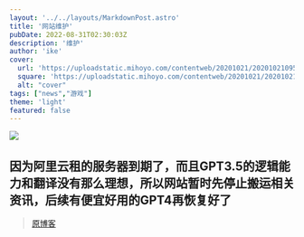 ```yaml
---
layout: '../../layouts/MarkdownPost.astro'
title: '网站维护'
pubDate: 2022-08-31T02:30:03Z
description: '维护'
author: 'ike'
cover:
  url: 'https://uploadstatic.mihoyo.com/contentweb/20201021/2020102109592568048.jpg'
  square: 'https://uploadstatic.mihoyo.com/contentweb/20201021/2020102109592568048.jpg'
  alt: "cover"
tags: ["news","游戏"]
theme: 'light'
featured: false
---
```


![](https://uploadstatic.mihoyo.com/contentweb/20201021/2020102109592568048.jpg)
## 因为阿里云租的服务器到期了，而且GPT3.5的逻辑能力和翻译没有那么理想，所以网站暂时先停止搬运相关资讯，后续有便宜好用的GPT4再恢复好了

>[原博客](blog.ikeno.top)

